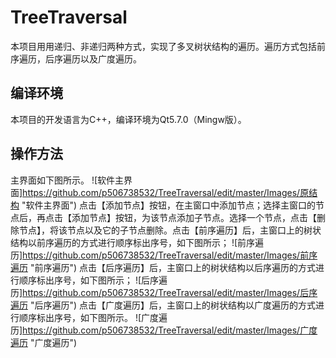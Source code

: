 # TreeTraversal
本项目用用递归、非递归两种方式，实现了多叉树状结构的遍历。遍历方式包括前序遍历，后序遍历以及广度遍历。
## 编译环境
本项目的开发语言为C++，编译环境为Qt5.7.0（Mingw版）。
## 操作方法
主界面如下图所示。
![软件主界面]https://github.com/p506738532/TreeTraversal/edit/master/Images/原结构 "软件主界面") 
点击【添加节点】按钮，在主窗口中添加节点；选择主窗口的节点后，再点击【添加节点】按钮，为该节点添加子节点。选择一个节点，点击【删除节点】，将该节点以及它的子节点删除。点击【前序遍历】后，主窗口上的树状结构以前序遍历的方式进行顺序标出序号，如下图所示；
![前序遍历]https://github.com/p506738532/TreeTraversal/edit/master/Images/前序遍历 "前序遍历") 
点击【后序遍历】后，主窗口上的树状结构以后序遍历的方式进行顺序标出序号，如下图所示；
![后序遍历]https://github.com/p506738532/TreeTraversal/edit/master/Images/后序遍历 "后序遍历") 
点击【广度遍历】后，主窗口上的树状结构以广度遍历的方式进行顺序标出序号，如下图所示。
![广度遍历]https://github.com/p506738532/TreeTraversal/edit/master/Images/广度遍历 "广度遍历") 
